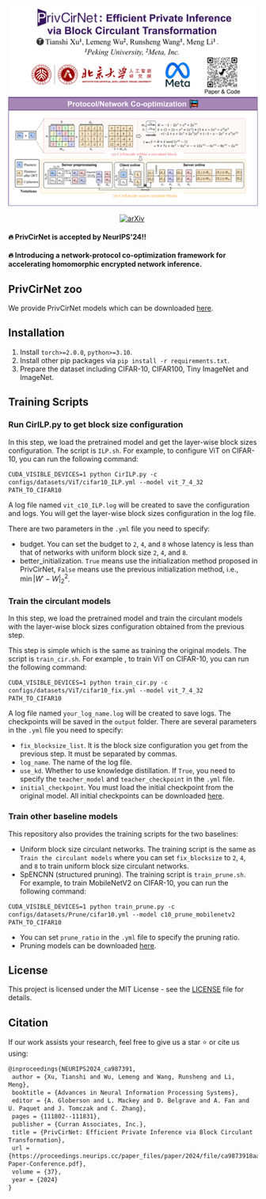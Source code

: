 <img src="https://raw.githubusercontent.com/Tianshi-Xu/PrivCirNet/main/poster_nips_small.png" width="1000"/>

<div align="center">
 
[![arXiv](https://img.shields.io/badge/arXiv%20paper-2404.02905-b31b1b.svg)](https://arxiv.org/abs/2405.14569)&nbsp;
</div>

#### 🔥 PrivCirNet is accepted by NeurIPS'24!!
#### 🔥 Introducing a network-protocol co-optimization framework for accelerating homomorphic encrypted network inference.
## PrivCirNet zoo
We provide PrivCirNet models which can be downloaded [here](https://drive.google.com/drive/folders/17vV8wySe9fMYi0vgGlHUhuWZtKpW59HC?usp=sharing).

## Installation

1. Install `torch>=2.0.0`, `python>=3.10`.
2. Install other pip packages via `pip install -r requirements.txt`.
3. Prepare the dataset including CIFAR-10, CIFAR100, Tiny ImageNet and ImageNet.

## Training Scripts
### Run CirILP.py to get block size configuration
In this step, we load the pretrained model and get the layer-wise block sizes configuration. The script is `ILP.sh`. For example, to configure ViT on CIFAR-10, you can run the following command:
```shell
CUDA_VISIBLE_DEVICES=1 python CirILP.py -c configs/datasets/ViT/cifar10_ILP.yml --model vit_7_4_32 PATH_TO_CIFAR10
```
A log file named `vit_c10_ILP.log` will be created to save the configuration and logs. You will get the layer-wise block sizes configuration in the log file.

There are two parameters in the `.yml` file you need to specify:
- budget. You can set the budget to `2`, `4`, and `8` whose latency is less than that of networks with uniform block size `2`, `4`, and `8`.
- better_initialization. `True` means use the initialization method proposed in PrivCirNet, `False` means use the previous initialization method, i.e., $\min |W'-W|_2^2$.

### Train the circulant models
In this step, we load the pretrained model and train the circulant models with the layer-wise block sizes configuration obtained from the previous step. 

This step is simple which is the same as training the original models. The script is `train_cir.sh`. For example , to train ViT on CIFAR-10, you can run the following command:
```shell
CUDA_VISIBLE_DEVICES=1 python train_cir.py -c configs/datasets/ViT/cifar10_fix.yml --model vit_7_4_32 PATH_TO_CIFAR10
```
A log file named `your_log_name.log` will be created to save logs. The checkpoints will be saved in the `output` folder. There are several parameters in the `.yml` file you need to specify:
- `fix_blocksize_list`. It is the block size configuration you get from the previous step. It must be separated by commas.
- `log_name`. The name of the log file.
- `use_kd`. Whether to use knowledge distillation. If `True`, you need to specify the `teacher_model` and `teacher_checkpoint` in the `.yml` file.
- `initial_checkpoint`. You must load the initial checkpoint from the original model. All initial checkpoints can be downloaded [here](https://drive.google.com/drive/folders/18R8JJ-FGkNd8m6TXdBcV52H0bM5LYkRr?usp=sharing).

### Train other baseline models
This repository also provides the training scripts for the two baselines:
- Uniform block size circulant networks. The training script is the same as `Train the circulant models` where you can set `fix_blocksize` to `2`, `4`, and `8` to train uniform block size circulant networks.
- SpENCNN (structured pruning). The training script is `train_prune.sh`. For example, to train MobileNetV2 on CIFAR-10, you can run the following command:
```shell
CUDA_VISIBLE_DEVICES=1 python train_prune.py -c configs/datasets/Prune/cifar10.yml --model c10_prune_mobilenetv2 PATH_TO_CIFAR10
```
- You can set `prune_ratio` in the `.yml` file to specify the pruning ratio.
- Pruning models can be downloaded [here](https://drive.google.com/drive/folders/1tr-pDDPkFIpb_jCB267W3RUIqylCF0Jn?usp=sharing).

## License
This project is licensed under the MIT License - see the [LICENSE](LICENSE) file for details.


## Citation
If our work assists your research, feel free to give us a star ⭐ or cite us using:
```
@inproceedings{NEURIPS2024_ca987391,
 author = {Xu, Tianshi and Wu, Lemeng and Wang, Runsheng and Li, Meng},
 booktitle = {Advances in Neural Information Processing Systems},
 editor = {A. Globerson and L. Mackey and D. Belgrave and A. Fan and U. Paquet and J. Tomczak and C. Zhang},
 pages = {111802--111831},
 publisher = {Curran Associates, Inc.},
 title = {PrivCirNet: Efficient Private Inference via Block Circulant Transformation},
 url = {https://proceedings.neurips.cc/paper_files/paper/2024/file/ca9873918aa72e9033041f76e77b5c15-Paper-Conference.pdf},
 volume = {37},
 year = {2024}
}
```
